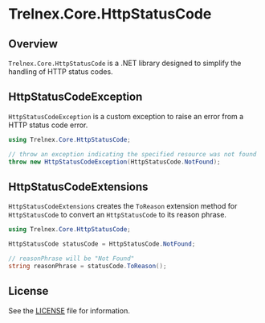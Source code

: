# Trelnex.Core.HttpStatusCode

## Overview

`Trelnex.Core.HttpStatusCode` is a .NET library designed to simplify the handling of HTTP status codes.

## HttpStatusCodeException

`HttpStatusCodeException` is a custom exception to raise an error from a HTTP status code error.

```csharp
using Trelnex.Core.HttpStatusCode;

// throw an exception indicating the specified resource was not found
throw new HttpStatusCodeException(HttpStatusCode.NotFound);
```

## HttpStatusCodeExtensions

`HttpStatusCodeExtensions` creates the `ToReason` extension method for `HttpStatusCode` to convert an `HttpStatusCode` to its reason phrase.

```csharp
using Trelnex.Core.HttpStatusCode;

HttpStatusCode statusCode = HttpStatusCode.NotFound;

// reasonPhrase will be "Not Found"
string reasonPhrase = statusCode.ToReason();
```

## License

See the [LICENSE](LICENSE) file for information.
